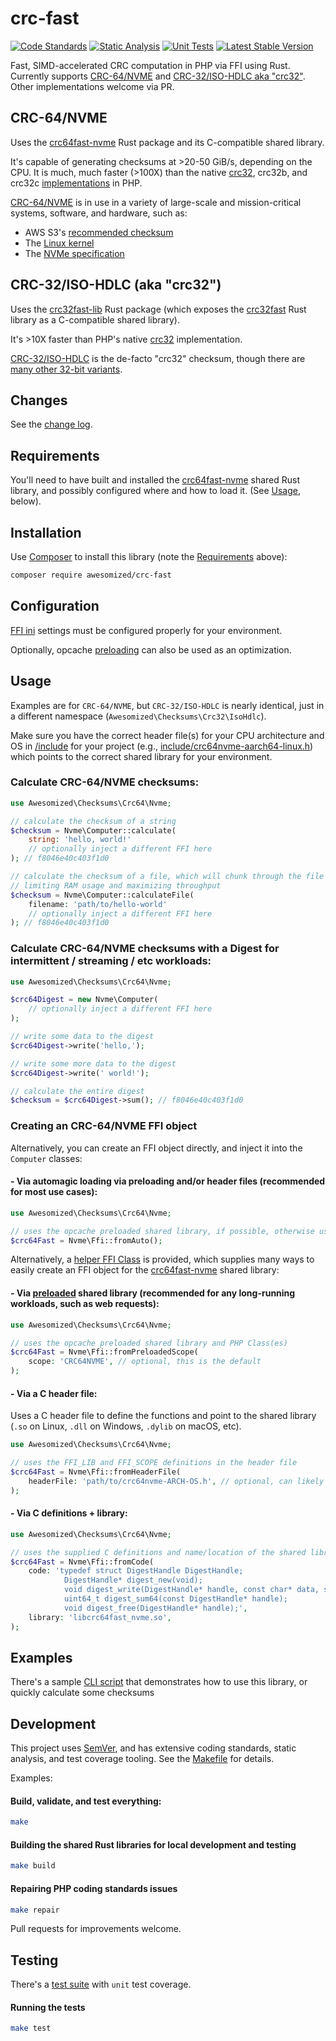 # crc-fast
[![Code Standards](https://github.com/awesomized/crc-fast-php/actions/workflows/code-standards.yml/badge.svg?branch=main)](https://github.com/awesomized/crc-fast-php/actions/workflows/code-standards.yml)
[![Static Analysis](https://github.com/awesomized/crc-fast-php/actions/workflows/static-analysis.yml/badge.svg?branch=main)](https://github.com/awesomized/crc-fast-php/actions/workflows/static-analysis.yml)
[![Unit Tests](https://github.com/awesomized/crc-fast-php/actions/workflows/unit-tests.yml/badge.svg?branch=main)](https://github.com/awesomized/crc-fast-php/actions/workflows/unit-tests.yml)
[![Latest Stable Version](https://img.shields.io/packagist/v/awesomized/crc-fast)](https://packagist.org/packages/awesomized/crc-fast)

Fast, SIMD-accelerated CRC computation in PHP via FFI using Rust. Currently supports [CRC-64/NVME](https://reveng.sourceforge.io/crc-catalogue/all.htm#crc.cat.crc-64-nvme) and [CRC-32/ISO-HDLC aka "crc32"](https://reveng.sourceforge.io/crc-catalogue/all.htm#crc.cat.crc-32-iso-hdlc). Other implementations welcome via PR.

## CRC-64/NVME 
Uses the [crc64fast-nvme](https://github.com/awesomized/crc64fast-nvme) Rust package and its C-compatible shared library.

It's capable of generating checksums at >20-50 GiB/s, depending on the CPU. It is much, much faster (>100X) than the native [crc32](https://www.php.net/manual/en/function.crc32.php), crc32b, and crc32c [implementations](https://www.php.net/manual/en/function.hash-algos.php) in PHP.

[CRC-64/NVME](https://reveng.sourceforge.io/crc-catalogue/all.htm#crc.cat.crc-64-nvme) is in use in a variety of large-scale and mission-critical systems, software, and hardware, such as:
- AWS S3's [recommended checksum](https://docs.aws.amazon.com/AmazonS3/latest/userguide/checking-object-integrity.html)
- The [Linux kernel](https://github.com/torvalds/linux/blob/786c8248dbd33a5a7a07f7c6e55a7bfc68d2ca48/lib/crc64.c#L66-L73)
- The [NVMe specification](https://nvmexpress.org/wp-content/uploads/NVM-Express-NVM-Command-Set-Specification-1.0d-2023.12.28-Ratified.pdf)

## CRC-32/ISO-HDLC (aka "crc32")
Uses the [crc32fast-lib]() Rust package (which exposes the [crc32fast](https://github.com/srijs/rust-crc32fast) Rust library as a C-compatible shared library).

It's >10X faster than PHP's native [crc32](https://www.php.net/manual/en/function.crc32.php) implementation.

[CRC-32/ISO-HDLC](https://reveng.sourceforge.io/crc-catalogue/all.htm#crc.cat.crc-32-iso-hdlc) is the de-facto "crc32" checksum, though there are [many other 32-bit variants](https://reveng.sourceforge.io/crc-catalogue/all.htm#crc.cat-bits.32).

## Changes

See the [change log](CHANGELOG.md).

## Requirements

You'll need to have built and installed the [crc64fast-nvme](https://github.com/awesomized/crc64fast-nvme) shared Rust library, and possibly configured where and how to load it. (See [Usage](#Usage), below).

## Installation

Use [Composer](https://getcomposer.org) to install this library (note the [Requirements](#Requirements) above):

```bash
composer require awesomized/crc-fast
```

## Configuration
[FFI ini](https://www.php.net/manual/en/ffi.configuration.php) settings must be configured properly for your environment.

Optionally, opcache [preloading](https://www.php.net/manual/en/ffi.examples-complete.php) can also be used as an optimization.

## Usage

Examples are for `CRC-64/NVME`, but `CRC-32/ISO-HDLC` is nearly identical, just in a different namespace (`Awesomized\Checksums\Crc32\IsoHdlc`).

Make sure you have the correct header file(s) for your CPU architecture and OS in [/include](include) for your project (e.g., [include/crc64nvme-aarch64-linux.h](include/crc64nvme-aarch64-linux.h)) which points to the correct shared library for your environment.

### Calculate CRC-64/NVME checksums:

```php
use Awesomized\Checksums\Crc64\Nvme;

// calculate the checksum of a string
$checksum = Nvme\Computer::calculate(
    string: 'hello, world!'
    // optionally inject a different FFI here
); // f8046e40c403f1d0

// calculate the checksum of a file, which will chunk through the file optimally,
// limiting RAM usage and maximizing throughput
$checksum = Nvme\Computer::calculateFile(
    filename: 'path/to/hello-world'
    // optionally inject a different FFI here
); // f8046e40c403f1d0
```

### Calculate CRC-64/NVME checksums with a Digest for intermittent / streaming / etc workloads:

```php
use Awesomized\Checksums\Crc64\Nvme;

$crc64Digest = new Nvme\Computer(
    // optionally inject a different FFI here
);

// write some data to the digest
$crc64Digest->write('hello,');

// write some more data to the digest
$crc64Digest->write(' world!');

// calculate the entire digest
$checksum = $crc64Digest->sum(); // f8046e40c403f1d0
```

### Creating an CRC-64/NVME FFI object 

Alternatively, you can create an FFI object directly, and inject it into the `Computer` classes:

#### - Via automagic loading via preloading and/or header files (recommended for most use cases):

```php
use Awesomized\Checksums\Crc64\Nvme;

// uses the opcache preloaded shared library, if possible, otherwise uses the header file
$crc64Fast = Nvme\Ffi::fromAuto();
```

Alternatively, a [helper FFI Class](src/Ffi.php) is provided, which supplies many ways to easily create an FFI object for the [crc64fast-nvme](https://github.com/awesomized/crc64fast-nvme) shared library:

#### - Via [preloaded](https://www.php.net/manual/en/ffi.examples-complete.php) shared library (recommended for any long-running workloads, such as web requests):

```php
use Awesomized\Checksums\Crc64\Nvme;

// uses the opcache preloaded shared library and PHP Class(es)
$crc64Fast = Nvme\Ffi::fromPreloadedScope(
    scope: 'CRC64NVME', // optional, this is the default
);
```

#### - Via a C header file:
Uses a C header file to define the functions and point to the shared library (`.so` on Linux, `.dll` on Windows, `.dylib` on macOS, etc).

```php
use Awesomized\Checksums\Crc64\Nvme;

// uses the FFI_LIB and FFI_SCOPE definitions in the header file
$crc64Fast = Nvme\Ffi::fromHeaderFile(
    headerFile: 'path/to/crc64nvme-ARCH-OS.h', // optional, can likely be inferred from the OS
);
```

#### - Via C definitions + library:

```php
use Awesomized\Checksums\Crc64\Nvme;

// uses the supplied C definitions and name/location of the shared library
$crc64Fast = Nvme\Ffi::fromCode(
    code: 'typedef struct DigestHandle DigestHandle;
            DigestHandle* digest_new(void);
            void digest_write(DigestHandle* handle, const char* data, size_t len);
            uint64_t digest_sum64(const DigestHandle* handle);
            void digest_free(DigestHandle* handle);',
    library: 'libcrc64fast_nvme.so',
);
```


## Examples

There's a sample [CLI script](cli/calculate.php) that demonstrates how to use this library, or quickly calculate some checksums

## Development

This project uses [SemVer](https://semver.org), and has extensive coding standards, static analysis, and test coverage tooling. See the [Makefile](Makefile) for details.

Examples:

#### Build, validate, and test everything:
```bash
make
```

#### Building the shared Rust libraries for local development and testing
```bash
make build
```

#### Repairing PHP coding standards issues
```bash
make repair
```

Pull requests for improvements welcome.

## Testing

There's a [test suite](tests/) with `unit` test coverage.

#### Running the tests

```bash
make test
```
